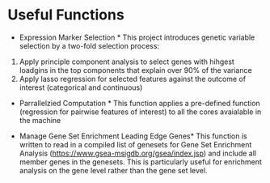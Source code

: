# Useful Functions 

* Expression Marker Selection * 
This project introduces genetic variable selection by a two-fold selection process: 
1) Apply principle component analysis to select genes with hihgest loadgins in the top components that explain over 90% of the variance  
2) Apply lasso regression for selected features against the outcome of interest (categorical and continuous)

* Parrallelzied Computation *
This function applies a pre-defined function (regression for pairwise features of interest) to all the cores avaialable in the machine

* Manage Gene Set Enrichment Leading Edge Genes*
This function is written to read in a compiled list of genesets for Gene Set Enrichment Analysis (https://www.gsea-msigdb.org/gsea/index.jsp) and include all member genes in the genesets. This is particularly useful for enrichment analysis on the gene level rather than the gene set level.
